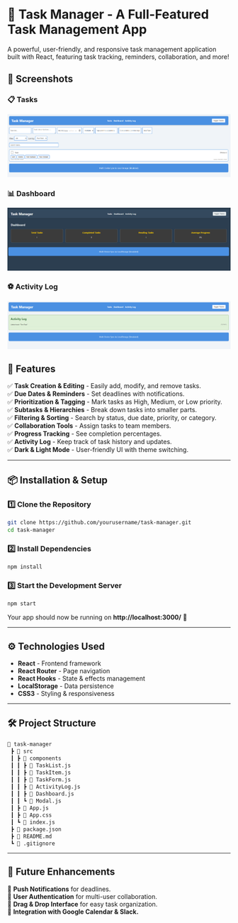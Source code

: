 # 📌 Task Manager - A Full-Featured Task Management App

A powerful, user-friendly, and responsive task management application built with React, featuring task tracking, reminders, collaboration, and more!

## 📸 Screenshots

### 📋 Tasks
![Task List](screenshots/tasks.png)

### 📊 Dashboard
![Dashboard Progress](screenshots/dashboard-dark.png)

### ⚽ Activity Log
![Activity Log](screenshots/activity-log.png)

## 🚀 Features

✅ **Task Creation & Editing** - Easily add, modify, and remove tasks.  
✅ **Due Dates & Reminders** - Set deadlines with notifications.  
✅ **Prioritization & Tagging** - Mark tasks as High, Medium, or Low priority.  
✅ **Subtasks & Hierarchies** - Break down tasks into smaller parts.  
✅ **Filtering & Sorting** - Search by status, due date, priority, or category.  
✅ **Collaboration Tools** - Assign tasks to team members.  
✅ **Progress Tracking** - See completion percentages.  
✅ **Activity Log** - Keep track of task history and updates.  
✅ **Dark & Light Mode** - User-friendly UI with theme switching.  

---

## 📦 Installation & Setup

### 1️⃣ Clone the Repository
```bash
git clone https://github.com/yourusername/task-manager.git
cd task-manager
```

### 2️⃣ Install Dependencies
```bash
npm install
```

### 3️⃣ Start the Development Server
```bash
npm start
```

Your app should now be running on **http://localhost:3000/** 🎉

---

## ⚙️ Technologies Used

- **React** - Frontend framework  
- **React Router** - Page navigation  
- **React Hooks** - State & effects management  
- **LocalStorage** - Data persistence  
- **CSS3** - Styling & responsiveness  

---

## 🛠️ Project Structure

```
📂 task-manager
 ┣ 📂 src
 ┃ ┣ 📂 components
 ┃ ┃ ┣ 📜 TaskList.js
 ┃ ┃ ┣ 📜 TaskItem.js
 ┃ ┃ ┣ 📜 TaskForm.js
 ┃ ┃ ┣ 📜 ActivityLog.js
 ┃ ┃ ┣ 📜 Dashboard.js
 ┃ ┃ ┗ 📜 Modal.js
 ┃ ┣ 📜 App.js
 ┃ ┣ 📜 App.css
 ┃ ┗ 📜 index.js
 ┣ 📜 package.json
 ┣ 📜 README.md
 ┗ 📜 .gitignore
```

---

## 📝 Future Enhancements

🔹 **Push Notifications** for deadlines.  
🔹 **User Authentication** for multi-user collaboration.  
🔹 **Drag & Drop Interface** for easy task organization.  
🔹 **Integration with Google Calendar & Slack.**  

